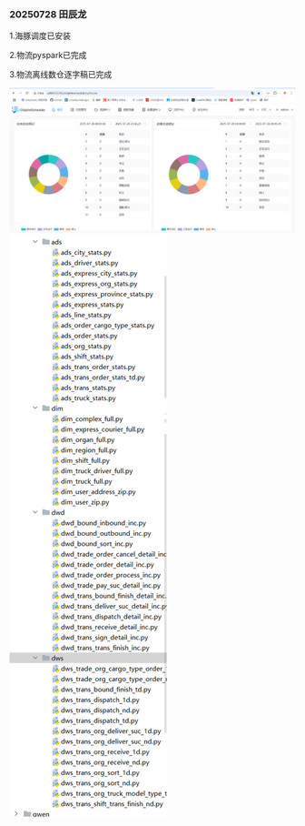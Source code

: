 ### 20250728 田辰龙
1.海豚调度已安装

2.物流pyspark已完成

3.物流离线数仓逐字稿已完成

![img.png](imgs/img.png)
![img_1.png](imgs/img_1.png)
